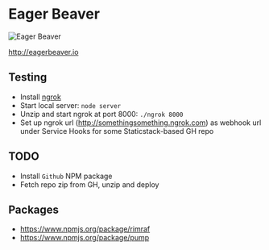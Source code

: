 Eager Beaver
============

![Eager Beaver](https://dl.dropboxusercontent.com/u/41921564/eagerbeaver.png)

http://eagerbeaver.io

Testing
-------

 - Install [ngrok](https://ngrok.com/download)
 - Start local server: `node server`
 - Unzip and start ngrok at port 8000: `./ngrok 8000`
 - Set up ngrok url (http://somethingsomething.ngrok.com) as webhook url under Service Hooks for some Staticstack-based GH repo

TODO
----

 - Install `Github` NPM package
 - Fetch repo zip from GH, unzip and deploy

Packages
--------

- https://www.npmjs.org/package/rimraf
- https://www.npmjs.org/package/pump
